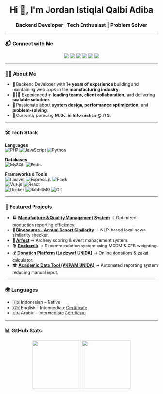 <h1 align="center">Hi 👋, I'm Jordan Istiqlal Qalbi Adiba</h1>
<h3 align="center">Backend Developer | Tech Enthusiast | Problem Solver</h3>

---

### 📬 Connect with Me
<p align="center">
  <a href="mailto:jordanistiqlal@gmail.com"><img src="https://img.shields.io/badge/Email-D14836?style=for-the-badge&logo=gmail&logoColor=white"/></a>
  <a target="_blank" href="https://www.linkedin.com/in/jordanistiqlal"><img src="https://img.shields.io/badge/LinkedIn-0A66C2?style=for-the-badge&logo=linkedin&logoColor=white"/></a>
  <a target="_blank" href="https://github.com/jordanistiqlal"><img src="https://img.shields.io/badge/Github-171515?style=for-the-badge&logo=github&logoColor=white"/></a>
  <a target="_blank" href="https://jordanistiqlal.github.io"><img src="https://img.shields.io/badge/Portfolio-FF7139?style=for-the-badge&logo=firefox&logoColor=white"/></a>
  <a target="_blank" href="https://jordanistiqlal.github.io/portofolio.old/assets/data/CV_Jordan%20Istiqlal.pdf"><img src="https://img.shields.io/badge/CV-085b7f?style=for-the-badge&logo=files&logoColor=white"/></a>
  <a target="_blank" href="https://jordanistiqlal.github.io/portofolio.old/assets/data/Resume_Jordan%20Istiqlal.pdf"><img src="https://img.shields.io/badge/Resume-085b7f?style=for-the-badge&logo=files&logoColor=white"/></a>
</p>

---

### 👨‍💻 About Me  
- 🚀 Backend Developer with **1+ years of experience** building and maintaining web apps in the **manufacturing industry**.  
- 🧑‍🤝‍🧑 Experienced in **leading teams**, **client collaboration**, and delivering **scalable solutions**.  
- 🎯 Passionate about **system design, performance optimization**, and **problem-solving**.  
- 🌱 Currently pursuing **M.Sc. in Informatics @ ITS**.  

---

### 🛠️ Tech Stack
**Languages**  
![PHP](https://img.shields.io/badge/PHP-777BB4?style=flat&logo=php&logoColor=white) 
![JavaScript](https://img.shields.io/badge/JavaScript-323330?style=flat&logo=javascript&logoColor=F7DF1E) 
![Python](https://img.shields.io/badge/Python-14354C?style=flat&logo=python&logoColor=white)

**Databases**  
![MySQL](https://img.shields.io/badge/MySQL-005C84?style=flat&logo=mysql&logoColor=white) 
![Redis](https://img.shields.io/badge/Redis-D92D2A?style=flat&logo=redis&logoColor=white)

**Frameworks & Tools**  
![Laravel](https://img.shields.io/badge/Laravel-FF2D20?style=flat&logo=laravel&logoColor=white) 
![Express.js](https://img.shields.io/badge/Express.js-404D59?style=flat) 
![Flask](https://img.shields.io/badge/Flask-000000?style=flat&logo=flask&logoColor=white)  
![Vue.js](https://img.shields.io/badge/Vue.js-35495E?style=flat&logo=vue.js&logoColor=4FC08D) 
![React](https://img.shields.io/badge/React-20232A?style=flat&logo=react&logoColor=61DAFB)  
![Docker](https://img.shields.io/badge/Docker-2496ED?style=flat&logo=docker&logoColor=white) 
![RabbitMQ](https://img.shields.io/badge/RabbitMQ-FF6600?style=flat&logo=rabbitmq&logoColor=white) 
![Git](https://img.shields.io/badge/Git-F05032?style=flat&logo=git&logoColor=white)  

---

### 🚀 Featured Projects
- 🏭 [**Manufacture & Quality Management System**]() → Optimized production reporting efficiency.  
- 📰 [**Binosaurus - Annual Report Similarity**](https://github.com/Jordan-18/Magang-Binocular-2021) → NLP-based local news similarity checker.  
- 🏹 [**Arfest**](https://github.com/Jordan-18/frontend.arfest) → Archery scoring & event management system.  
- 📚 [**Reckomik**](https://github.com/Jordan-18/reckomik.be) → Recommendation system using MCDM & CFB weighting.  
- 💰 [**Donation Platform (Lazizwaf UNIDA)**]() → Online donations & zakat calculator.  
- 🎓 [**Academic Data Tool (AKPAM UNIDA)**]() → Automated reporting system reducing manual input.  

---

### 🌍 Languages
- 🇮🇩 Indonesian – Native  
- 🇬🇧 English – Intermediate [Certificate](https://drive.google.com/file/d/1pL4abvzlgkEM6GHsx9ANHlAxCI0nQ5E1/view)  
- 🇸🇦 Arabic – Intermediate [Certificate](https://jordan-18.github.io/portofolio.old/assets/data/Sertifikat%20Bahasa%20Arab.pdf)  

---

### 📊 GitHub Stats
<p align="center">
  <img height="160px" src="https://github-readme-stats.vercel.app/api?username=Jordan-18&show_icons=true&theme=radical"/>
  <img height="160px" src="https://github-readme-stats.vercel.app/api/top-langs/?username=Jordan-18&layout=compact&theme=radical"/>
</p>

